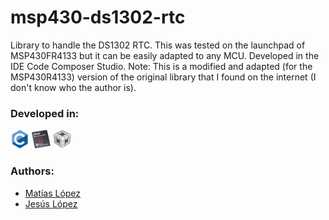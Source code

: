 # msp430-ds1302-rtc
Library to handle the DS1302 RTC. This was tested on the launchpad of MSP430FR4133 but it can be easily adapted to any MCU. Developed in the IDE Code Composer Studio.
Note: This is a modified and adapted (for the MSP430R4133) version of the original library that I found on the internet (I don't know who the author is).

### Developed in:
<p>
<img width="30" height="30" src="https://raw.githubusercontent.com/jesu95/jesu95/main/img/c-original.svg">
<img width="30" height="30" src="https://raw.githubusercontent.com/jesu95/jesu95/main/img/msp430.png">
<img width="30" height="30" src="https://raw.githubusercontent.com/jesu95/jesu95/main/img/ccs.png">
</p>

### Authors:

* [Matías López](https://github.com/matiflp/)
* [Jesús López](https://github.com/jesu95/)
